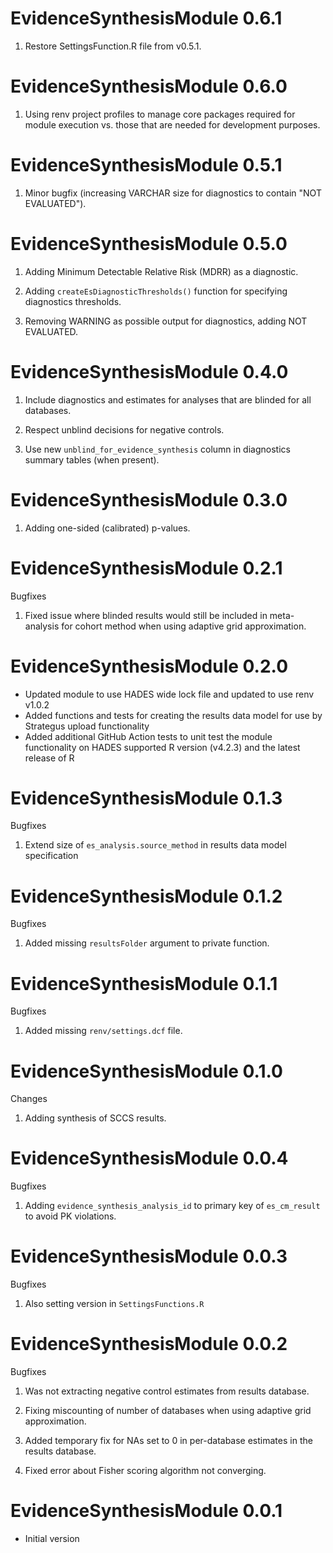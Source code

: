 EvidenceSynthesisModule 0.6.1
=============================

1. Restore SettingsFunction.R file from v0.5.1.

EvidenceSynthesisModule 0.6.0
=============================

1. Using renv project profiles to manage core packages required for module execution vs. those that are needed for development purposes.

EvidenceSynthesisModule 0.5.1
=============================

1. Minor bugfix (increasing VARCHAR size for diagnostics to contain "NOT EVALUATED").

EvidenceSynthesisModule 0.5.0
=============================

1. Adding Minimum Detectable Relative Risk (MDRR) as a diagnostic.

2. Adding `createEsDiagnosticThresholds()` function for specifying diagnostics thresholds.

3. Removing WARNING as possible output for diagnostics, adding NOT EVALUATED.


EvidenceSynthesisModule 0.4.0
=============================

1. Include diagnostics and estimates for analyses that are blinded for all databases.

2. Respect unblind decisions for negative controls.

3. Use new `unblind_for_evidence_synthesis` column in diagnostics summary tables (when present).


EvidenceSynthesisModule 0.3.0
=============================

1. Adding one-sided (calibrated) p-values.


EvidenceSynthesisModule 0.2.1
=============================

Bugfixes

1. Fixed issue where blinded results would still be included in meta-analysis for cohort method when using adaptive grid approximation.


EvidenceSynthesisModule 0.2.0
=============================

- Updated module to use HADES wide lock file and updated to use renv v1.0.2
- Added functions and tests for creating the results data model for use by Strategus upload functionality
- Added additional GitHub Action tests to unit test the module functionality on HADES supported R version (v4.2.3) and the latest release of R

EvidenceSynthesisModule 0.1.3
=============================

Bugfixes

1. Extend size of `es_analysis.source_method` in results data model specification


EvidenceSynthesisModule 0.1.2
=============================

Bugfixes

1. Added missing `resultsFolder` argument to private function.

EvidenceSynthesisModule 0.1.1
=============================

Bugfixes

1. Added missing `renv/settings.dcf` file.

EvidenceSynthesisModule 0.1.0
=============================

Changes

1. Adding synthesis of SCCS results.

EvidenceSynthesisModule 0.0.4
=============================

Bugfixes

1. Adding `evidence_synthesis_analysis_id` to primary key of `es_cm_result` to avoid PK violations.

EvidenceSynthesisModule 0.0.3
=============================

Bugfixes

1. Also setting version in `SettingsFunctions.R`

EvidenceSynthesisModule 0.0.2
=============================

Bugfixes

1. Was not extracting negative control estimates from results database.

2. Fixing miscounting of number of databases when using adaptive grid approximation.

3. Added temporary fix for NAs set to 0 in per-database estimates in the results database.

4. Fixed error about Fisher scoring algorithm not converging.


EvidenceSynthesisModule 0.0.1
=============================

- Initial version
